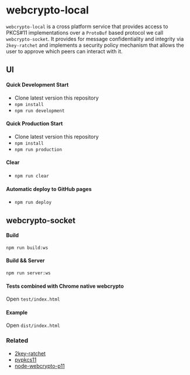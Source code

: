 # webcrypto-local

`webcrypto-local` is a cross platform service that provides access to PKCS#11 implementations over a `ProtoBuf` based protocol we call `webcrypto-socket`. It provides for message confidentiality and integrity via `2key-ratchet` and implements a security policy mechanism that allows the user to approve which peers can interact with it.

## UI

#### Quick Development Start

 * Clone latest version this repository
 * `npm install`
 * `npm run development`

#### Quick Production Start

 * Clone latest version this repository
 * `npm install`
 * `npm run production`

#### Clear

* `npm run clear`

#### Automatic deploy to GitHub pages

* `npm run deploy`

## webcrypto-socket

#### Build

```
npm run build:ws
```

#### Build && Server

```
npm run server:ws
```

#### Tests combined with Chrome native webcrypto

Open `test/index.html`

#### Example

Open `dist/index.html`

### Related
- [2key-ratchet](https://github.com/PeculiarVentures/2key-ratchet)
- [pvpkcs11](https://github.com/PeculiarVentures/pvpkcs11)
- [node-webcrypto-p11](https://github.com/PeculiarVentures/node-webcrypto-p11)